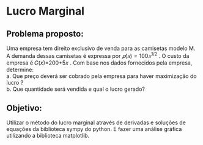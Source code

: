 # Lucro Marginal


## Problema proposto:
Uma empresa tem direito exclusivo de venda para as camisetas modelo M. A demanda dessas camisetas é expressa por  $𝑝(𝑥)=100𝑥^{1/2}$ . O custo da empresa é  𝐶(𝑥)=200+5𝑥 .
Com base nos dados fornecidos pela empresa, determine:\
a. Que preço deverá ser cobrado pela empresa para haver maximização do lucro ?\
b. Que quantidade será vendida e qual o lucro gerado?

## Objetivo: 
Utilizar o método do lucro marginal através de derivadas e soluções de equações da biblioteca sympy do python. E fazer uma análise gráfica utilizando a biblioteca matplotlib.
